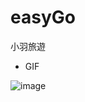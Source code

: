 # easyGo
小羽旅遊



- GIF

![image](https://github.com/alangprs/easyGo/blob/master/showImage/Simulator%20Screen%20Recording%20-%20iPhone%2012%20Pro%20Max%20-%202021-07-20%20at%2022.51.06.gif)
